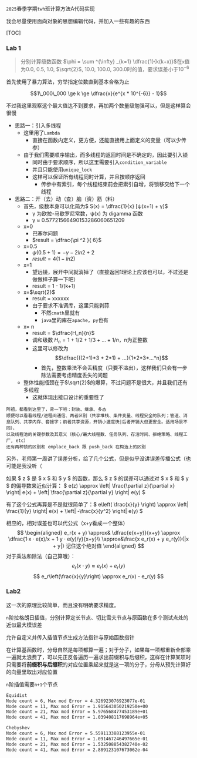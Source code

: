 `2025`春季学期`twh`班计算方法A代码实现

我会尽量使用面向对象的思想编辑代码，并加入一些有趣的东西

[TOC]

### Lab 1

>分别计算级数函数 $\phi = \sum ^{\infty} _{k=1} \dfrac{1}{k(k+x)}$在`x`值为0.0, 0.5, 1.0, $\sqrt{2}$, 10.0, 100.0, 300.0时的值，要求误差小于$10^{-6}$

首先使用了暴力算法，穷举指定位数直到基本合格为止

$$1\_000\_000 \ge k \ge  \dfrac{x}{e^{x * 10^{-6}} - 1}$$

不过我这里观察这个最大值达不到要求，再加两个数量级勉强可以，但是这样算会很慢

- 思路一：引入多线程
    - 这里用了`Lambda`
        - 直接在函数内定义，更方便，还能直接用上面定义的变量（可以少传参）
    - 由于我们需要顺序输出，而多线程的返回时间是不确定的，因此要引入锁
        - 同时由于要求顺序，所以这里需要引入`condition_variable`
        - 并且只能使用`unique_lock`
        - 这样可以保证所有线程同时计算，并且按顺序返回
            - 传参中有索引，每个线程结束前会把索引自增，将锁移交给下一个线程
- 思路二：开（去）动（查）脑（资）筋（料）
    - 首先，级数本身可以化简为$ S(x) = \dfrac{1}{x} [ψ(x+1) + γ]$
        - γ 为欧拉-马歇罗尼常数，ψ(x) 为 digamma 函数
        - γ ≈ 0.57721566490153286060651209
    - x=0
        - 巴塞尔问题
        - $result =  \dfrac{\pi ^2 }{ 6}$     
    - x=0.5
        - $ψ(0.5 + 1) = -γ - 2ln2 + 2$
        - $result =  4(1-ln2)$
    - x=1   
        - 望远镜，展开中间就消掉了（直接返回1理论上应该也可以，不过还是做做样子算一下吧）
        - result =  1 - 1/(k+1)
    -  x=$\sqrt{2}$  
        - result = xxxxxx                 
        - 由于要求不准调库，这里只能剥蒜
            - 不然`cmath`里就有
            - `java`里的库在`apache`，`py`也有
    -  x= n  
        - result =  $\dfrac{H_n}{n}$         
        - 调和级数 $H_n = 1 + 1/2 + 1/3 + ... + 1/n$，n为正整数
        - 这里可以修改为$$\dfrac{((2+1)*3 + 2*1) + ...}{1*2*3*...*n}$$
            - 首先，整数乘法不会丢精度（只要不溢出），这样我们只会有一步除法需要考虑精度丢失的问题
    - 整体性能瓶颈在于$\sqrt{2}$的爆算，不过问题不是很大，并且我们还有多线程
        - 这就体现出接口设计的重要性了
```
阿祖，都看到这里了，背一下吧：封装、继承、多态
顺便可以看看线程/进程间通信、两者区别（共享堆栈、条件变量、线程安全的队列；管道、消息队列、共享内存、套接字；前者共享资源，开销小速度快|后者开销大但更安全。适用场景不同），
以及线程池的关键参数及其意义（核心/最大线程数、任务队列、存活时间、拒绝策略、线程工厂, etc）
还有两种锁的区别和 emplace_back 跟 push_back 在构造上的区别
```

另外，老师第一周讲了误差分析，给了几个公式，但是似乎没讲误差传播公式（也可能是我没听（

如果 $ z $ 是 $ x $ 和 $ y $ 的函数，那么 $ z $ 的误差可以通过对 $ x $ 和 $ y $ 的偏导数来近似计算： $ e(z) \approx \left| \frac{\partial z}{\partial x} \right| e(x) + \left| \frac{\partial z}{\partial y} \right| e(y) $

有了这个公式再算是不是就很简单了：$ e\left( \frac{x}{y} \right) \approx \left| \frac{1}{y} \right| e(x) + \left| -\frac{x}{y^2} \right| e(y) $

相应的，相对误差也可以代公式（x+y看成一个整体）
$$
\begin{aligned}
e_r(x + y) \approx& \dfrac{e(x+y)}{x+y} \approx \dfrac{1·x · e(x)/x + 1·y · e(y)/y}{x+y}\\
\approx&\frac{x e_r(x) + y e_r(y)}{|x + y|}  记住这个绝对值
\end{aligned}
$$
对于乘法和除法（自己算哦）： 
$$ 
e_r(x \cdot y) \approx e_r(x) + e_r(y) $$
$$ e_r\left(\frac{x}{y}\right) \approx e_r(x) - e_r(y) 
$$

### Lab2

这一次的原理比较简单，而且没有明确要求精度。

`n`阶拉格朗日插值，分别计算定长节点、切比雪夫节点与原函数在多个测试点处的近似最大模误差

允许自定义并传入插值节点生成方法指针与原始函数指针

在计算基函数时，分母自然是每项都算一遍；对于分子，如果每一项都重新全部乘一遍就太浪费了，可以先正反各遍历一遍求出前缀积与后缀积，这样在计算某项时只需要将**前缀积与后缀积**的对应位置乘起来就是这一项的分子，分母从预先计算好的向量里取出对应位置


`n`阶插值需要`n+1`个节点

```sh
Equidist
Node count = 6, Max mod Error = 4.326923076923077e-01
Node count = 11, Max mod Error = 1.915643050219250e+00
Node count = 21, Max mod Error = 5.976568477453189e+01
Node count = 41, Max mod Error = 1.039408117698964e+05

Chebyshev
Node count = 6, Max mod Error = 5.559113388123955e-01
Node count = 11, Max mod Error = 1.091467246497665e-01
Node count = 21, Max mod Error = 1.532508854382740e-02
Node count = 41, Max mod Error = 2.889123107673062e-04
```